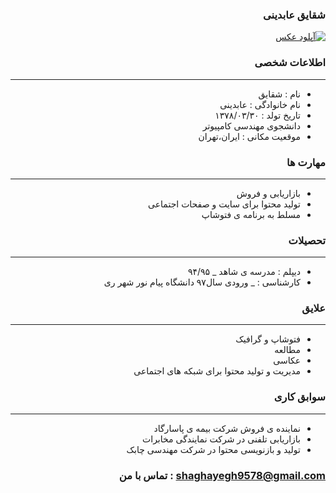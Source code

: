 <style type="text/css">
body{
 direction:rtl;
}
</style>
### شقایق عابدینی
<a href="https://uupload.ir/view/bw2q_۲۰۱۸۰۴۰۲_۱۹۲۴۵۰.jpg" target="_blank"><img src="https://uupload.ir/files/bw2q_۲۰۱۸۰۴۰۲_۱۹۲۴۵۰_thumb.jpg" border="0" alt="آپلود عکس" /></a>

### اطلاعات شخصی

---
+ نام : شقایق
+ نام خانوادگی : عابدینی
+ تاریخ تولد : ۱۳۷۸/۰۳/۳۰ 
+ دانشجوی مهندسی کامپیوتر
+ موقعیت مکانی : ایران،تهران


### مهارت ها

---
+ بازاریابی و فروش
+ تولید محتوا برای سایت و صفحات اجتماعی
+ مسلط به برنامه ی فتوشاپ

### تحصیلات

---
+ دیپلم : مدرسه ی شاهد
_ ۹۴/۹۵
+ کارشناسی : 
_ ورودی سال۹۷ دانشگاه پیام نور شهر ری 

### علایق

---
+ فتوشاپ و گرافیک
+ مطالعه
+ عکاسی
+ مدیریت و تولید محتوا برای شبکه های اجتماعی

### سوابق کاری

---
+ نماینده ی فروش شرکت بیمه ی پاسارگاد
+ بازاریابی تلفنی در شرکت نمایندگی مخابرات
+ تولید و بازنویسی محتوا در شرکت مهندسی چابک

### shaghayegh9578@gmail.com : تماس با من

